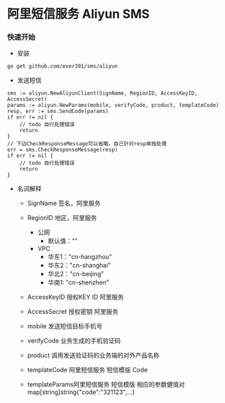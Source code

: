 # 阿里短信服务 Aliyun SMS

### 快速开始

- 安装
```bash
go get github.com/ever391/sms/aliyun
```

- 发送短信
```
sms := aliyun.NewAliyunClient(SignName, RegionID, AccessKeyID, AccessSecret)
params := aliyun.NewParams(mobile, verifyCode, product, templateCode)
resp, err := sms.SendCode(params)
if err != nil {
    // todo 自行处理错误
    return
}
// 下边CheckResponseMessage可以省略，自己针对resp单独处理
err = sms.CheckResponseMessage(resp)
if err != nil {
    // todo 自行处理错误
    return
}
```
- 名词解释
    - SignName      签名，阿里服务
    - RegionID      地区，阿里服务 
        - 公网
            - 默认值："" 
        - VPC 
            - 华东1："cn-hangzhou"
            - 华东2："cn-shanghai"
            - 华北2："cn-beijing"
            - 华南1: "cn-shenzhen"
         
    - AccessKeyID   授权KEY ID 阿里服务
    - AccessSecret  授权密钥 阿里服务
    - mobile        发送短信目标手机号
    - verifyCode    业务生成的手机验证码
    - product       调用发送验证码的业务端的对外产品名称
    - templateCode  阿里短信服务 短信模版 Code
    - templateParams阿里短信服务 短信模版 相应的参数健值对map[string]string{"code":"321123",...}
